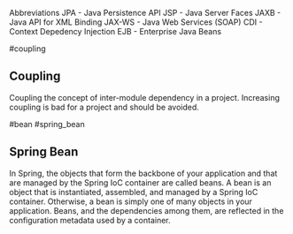 Abbreviations
JPA - Java Persistence API
JSP - Java Server Faces
JAXB - Java API for XML Binding
JAX-WS - Java Web Services (SOAP)
CDI - Context Depedency Injection
EJB - Enterprise Java Beans

#coupling 
## Coupling
Coupling the concept of inter-module dependency in a project. Increasing coupling is bad for a project and should be avoided. 

#bean #spring_bean  
## Spring Bean
In Spring, the objects that form the backbone of your application and that are managed by the Spring IoC container are called beans. A bean is an object that is instantiated, assembled, and managed by a Spring IoC container. Otherwise, a bean is simply one of many objects in your application. Beans, and the dependencies among them, are reflected in the configuration metadata used by a container.

